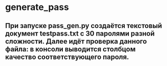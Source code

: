 # generate_pass
## При запуске pass_gen.py создаётся текстовый документ testpass.txt с 30 паролями разной сложности. Далее идёт проверка данного файла: в консоли выводится столбцом качество соответствующего пароля.
